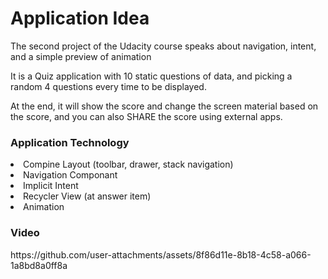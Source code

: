 <h1>
  Application Idea
</h1>
<div>
  <p> The second project of the Udacity course speaks about navigation, intent, and a simple preview of animation </p>
  <p>It is a Quiz application with 10 static questions of data, and picking a random 4 questions every time to be displayed.</p>
  <p>At the end, it will show the score and change the screen material based on the score, and you can also SHARE the score using external apps.</p>
</div>
<h3>Application Technology</h3>
<li>Compine Layout (toolbar, drawer, stack navigation) </li>
<li>Navigation Componant</li>
<li>
  Implicit Intent
</li>
<li>Recycler View (at answer item)</li>
<li>Animation</li>

<h3>Video</h3>
https://github.com/user-attachments/assets/8f86d11e-8b18-4c58-a066-1a8bd8a0ff8a

